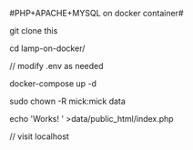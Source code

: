 #PHP+APACHE+MYSQL on docker container#

git clone this

cd lamp-on-docker/

// modify .env as needed

docker-compose up -d

sudo chown -R mick:mick data

echo 'Works! <?php echo phpinfo();?>' >data/public_html/index.php

// visit localhost
